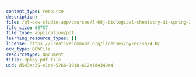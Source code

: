 ```yaml
---
content_type: resource
description: ''
file: /ol-ocw-studio-app/courses/5-08j-biological-chemistry-ii-spring-2016/d543ac35e1c452661918612a1d4340a4_Tl9wrTWiFQY.pdf
file_size: 68757
file_type: application/pdf
learning_resource_types: []
license: https://creativecommons.org/licenses/by-nc-sa/4.0/
ocw_type: OCWFile
resourcetype: Document
title: 3play pdf file
uid: d543ac35-e1c4-5266-1918-612a1d4340a4
---
```

